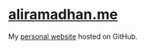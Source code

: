 # [aliramadhan.me](http://aliramadhan.me/)

My [personal website](http://aliramadhan.me/) hosted on GitHub.
